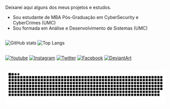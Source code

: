 


Deixarei aqui alguns dos meus projetos e estudos.
- Sou estudante de MBA Pós-Graduação em CyberSecurity e CyberCrimes (UMC)
- Sou formada em Análise e Desenvolvimento de Sistemas (UMC)

##
![GitHub stats](https://github-readme-stats.vercel.app/api?username=zuccashido&show_icons=true&bg_color=ffecfd&title_color=ff2ae8&icon_color=ff2ae8&locale=pt-br) 
![Top Langs](https://github-readme-stats.vercel.app/api/top-langs/?username=zuccashido&layout=donut&bg_color=ffecfd&icon_color=ff2ae8&title_color=ff1ae8&locale=pt-br)


##
[![Youtube](https://img.shields.io/badge/YouTube-ffbff1?style=for-the-badge&logo=youtube&logoColor=white)](https://www.youtube.com/@zuccashido)
[![Instagram](https://img.shields.io/badge/Instagram-a9ffa4?style=for-the-badge&logo=instagram&logoColor=white)](https://www.instagram.com/zucca_shido/)
[![Twitter](https://img.shields.io/badge/Twitter-ffbff1?style=for-the-badge&logo=twitter&logoColor=white)](https://x.com/Zucca_Shido)
[![Facebook](https://img.shields.io/badge/Facebook-a9ffa4?style=for-the-badge&logo=facebook&logoColor=white)](https://www.facebook.com/zucca.shido)
[![DeviantArt](https://img.shields.io/badge/DeviantArt-ffbff1?style=for-the-badge&logo=deviantart&logoColor=white)](https://www.deviantart.com/zuccashido)

##
<picture align="center">
  <source media="(prefers-color-scheme: light)" srcset="https://raw.githubusercontent.com/mari4souza/mari4souza/output/github-contribution-grid-snake-dark.svg">
  <img align="center" alt="github contribution grid snake animation" src="https://raw.githubusercontent.com/mari4souza/mari4souza/output/github-contribution-grid-snake.svg">
</picture>

